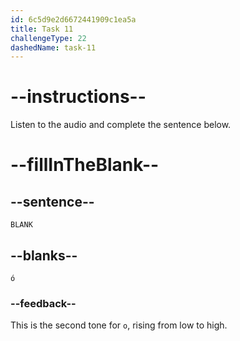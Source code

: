 ```yaml
---
id: 6c5d9e2d6672441909c1ea5a
title: Task 11
challengeType: 22
dashedName: task-11
---
```


<!-- (Audio) A: ó -->

# --instructions--

Listen to the audio and complete the sentence below.

# --fillInTheBlank--

## --sentence--

`BLANK`

## --blanks--

`ó`

### --feedback--

This is the second tone for `o`, rising from low to high.
